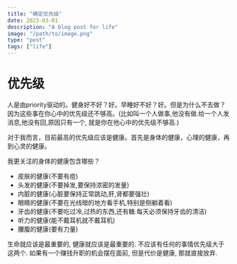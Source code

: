 ```yaml
---
title: "确定优先级"
date: 2023-03-01
description: "A blog post for life"
image: "/path/to/image.png"
type: "post"
tags: ["life"]
---
```


# 优先级

人是由priority驱动的。健身好不好？好。早睡好不好？好。但是为什么不去做？因为这些事在你心中的优先级还不够高。(比如叫一个人做事,他没有做.给一个人发消息,他没有回,原因只有一个, 就是你在他心中的优先级不够高.)

对于我而言，目前最高的优先级应该是健康。首先是身体的健康，心理的健康，再到心灵的健康。

我更关注的身体的健康包含哪些？

- 皮肤的健康(不要有痘)
- 头发的健康(不要掉发,要保持浓密的发量)
- 内脏的健康(心脏要保持正常跳动,肝,肾都要强壮)
- 眼睛的健康(不要在光线暗的地方看手机,特别是侧躺着看)
- 牙齿的健康(不要吃过冷,过热的东西,还有糖.每天必须保持牙齿的清洁)
- 听力的健康(能不戴耳机就不戴耳机)
- 腰腹的健康(要有力量)

生命就应该是最重要的, 健康就应该是最重要的. 不应该有任何的事情优先级大于这两个. 如果有一个赚钱升职的机会摆在面前, 但是代价是健康, 那就直接放弃.

